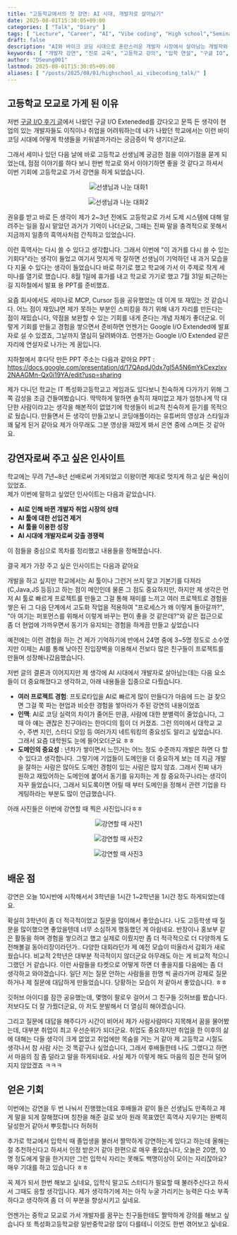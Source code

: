 ```yaml
---
title: "고등학교에서의 첫 강연: AI 시대, 개발자로 살아남기"
date: 2025-08-01T15:30:05+09:00
categories: [ "Talk", "Diary" ]
tags: [ "Lecture", "Career", "AI", "Vibe coding", "High school","Seminar" ]
draft: false
description: "AI와 바이크 코딩 시대으로 혼란스러운 개발자 시장에서 살아남는 개발자와 회사에서 원하는 인재에 대한 내 생각이 도움이 되길 바라며 고등학교로 가서 작은 강연을 열었습니다, 만족스럽게 갔다온 후 바로 적은 후기 글입니다."
keywords: [ "개발자 강연", "진로 교육", "고등학교 강의", "입학 연설", "구글 IO", "경쟁력", "바이크 코딩", "AI" ]
author: "DSeung001"
lastmod: 2025-08-01T15:30:05+09:00
aliases: [ "/posts/2025/08/01/highschool_ai_vibecoding_talk/" ]
---
```


## 고등학교 모교로 가게 된 이유
저번 [구글 I/O 후기 글](https://dseung001.github.io/posts/2025/07/27/google_io_incheon/)에서 나왔던 구글 I/O Exteneded를 갔다오고 문뜩 든 생각이 현업의 있는 개발자들도 이직이나 취업을 어려워하는데 내가 나왔던 학교에서는 이런 바이코딩 시대에 어떻게 학생들을 키워낼까가라는 궁금증이 막 생기더군요.

그래서 세미나 있던 다음 날에 바로 고등학교 선생님께 궁금한 점을 이야기점을 묻게 되었는데, 점점 이야기를 하다 보니 한번 학교로 와서 이야기하면 좋을 것 같다고 하셔서 이번 기회에 고등학교로 가서 강연을 하게 되었습니다.

<p align="center">
  <img src="https://lh3.googleusercontent.com/pw/AP1GczMZj_dzjCFZKTlXPG7cu7FGZCEpj7F1hwJ1M4j7GgxRB0up1_MB4qnzSN0or_vx6c-5ttBABO7x9L_Pdi10Ffmof4WdL0I2m0UF6pmuGjnHZDxlM7s_RBNmRClrEXoVNZvz8sM07SjLUsBXLELhi94K=w359-h628-s-no-gm?authuser=0" alt="선생님과 나눈 대화1" />
</p><p align="center">
  <img src="https://lh3.googleusercontent.com/pw/AP1GczNpe0dAXbFTTiHvxPOMppkkpL3Ro4gK7YPIh5NdJnZeXf92qUvRxHGO4mds-ZPsIMBdrP2SPNi3N641ej6UtPB4npJZo_VKn-n2fKI2VjCY-HUa1Nl-a-BJNzM_GBo2NWL8Ab7DqdJjLDFGFN85T-wW=w360-h548-s-no-gm?authuser=0" alt="선생님과 나눈 대화2" />
</p>

권유를 받고 바로 든 생각이 제가 2~3년 전에도 고등학교로 가서 도제 시스템에 대해 알려주는 일을 잠시 맡았던 과거가 기억이 나더군요, 그때는 진짜 말을 충격적으로 못해서 지금까지 일종의 흑역사처럼 간직하고 있었습니다.

이런 흑역사는 다시 쓸 수 있다고 생각합니다. 그래서 이번에 "이 과거를 다시 쓸 수 있는 기회다"라는 생각이 들었고
여기서 멋지게 딱 잘하면 선생님이 기억하던 내 과거 모습을 다 지울 수 있다는 생각이 들었습니다 바로 하기로 했고 학교에 가서 이 주제로 작게 세미나를 열기로 했습니다.
8월 1일에 휴가를 내고 학교로 가기로 했고 7월 31일 퇴근하는 길 지하철에서 발표 용 PPT를 준비했죠.

요즘 회사에서도 세미나로 MCP, Cursor 등을 공유했었는 데 이게 또 재밌는 것 같습니다.
어느 점이 재밌냐면 제가 못하는 부분인 스피킹을 하기 위해 내가 자리를 만든다는 점이 재밌습니다, 약점을 보완할 수 있는 기회를 내게 준다는 개념 자체가 좋더군요.
이렇게 기회를 만들고 경험을 쌓으면서 준비하면 언젠가는 Google I/O Extended에 발표자로 설 수 있겠죠, 그날까지 열심히 달려봐야죠.
언젠가는 Google I/O Extended 같은 자리에 연설자로 나가는 게 꿈입니다.

지하철에서 후다닥 만든 PPT 주소는 다음과 같아요
PPT : https://docs.google.com/presentation/d/17QApdJ0dx7gl5A5N6mYkCexzlxv2NAAGMn-Qx0i19YA/edit?usp=sharing 

제가 다니던 학교는 IT 특성화고등학교고 게임과도 있다보니 친숙하게 다가가기 위해 그쪽 감성을 조금 건들여봤습니다.
딱딱하게 말하면 솔직히 재미없고 제가 엄청나게 막 대단한 사람이라고는 생각을 해본적이 없었기에 학생들이 비교적 친숙하게 듣기를 목적으로 뒀습니다.
만들면서 든 생각이 만들고보니 코딩애플이라는 유튜버의 영상과 스타일과 꽤 닮게 된거 같아요
제가 아무래도 그분 영상을 재밌게 봐서 은연 중에 스며든 것 같아요. 

## 강연자로써 주고 싶은 인사이트
학교에는 무려 7년~8년 선배로써 가게되었고 이왕이면 제대로 멋지게 하고 싶은 욕심이 있었죠.<br/>
제가 이번에 말하고 싶었던 인사이트는 다음과 같았습니다.

- <b>AI로 인해 바뀐 개발자 취업 시장의 상태</b>
- <b>AI 툴에 대한 선입견 제거</b>
- <b>AI 툴을 이용한 성장</b>
- <b>AI 시대에 개발자로써 갖출 경쟁력</b>

이 점들을 중심으로 목차를 정리했고 내용들을 정해졌습니다.

결국 제가 가장 주고 싶은 인사이트는 다음과 같아요

개발을 하고 싶지만 학교에서는 AI 툴이나 그런거 쓰지 말고 기본기를 다져라(C,Java,JS 등등)고 하는 점이 메인인데 물론 그 점도 중요하지만, 하지만 제 생각은 먼저 AI 툴로 빠르게 프로젝트를 만들고 그걸 통해 재미를 느끼고 여러 프로젝트로 경험을 쌓은 뒤 그 다음 단계에서 고도화 작업을 적용하여 "프로세스가 왜 이렇게 돌아갈까?", "아 여기는 퍼포먼스를 위해서 이렇게 바꾸는 편이 좋을 것 같은데?"와 같은 접근으로 좀 더 현업에 가까우면서 동기가 유지되는 경험을 하게끔 만들고 싶었습니다

예전에는 이런 경험을 하는 건 제가 기억하기에 반에서 24명 중에 3~5명 정도로 소수였지만 이제는 AI를 통해 낮아진 진입장벽을 이용해서 전보다 많은 친구들이 프로젝트를 만들며 성장해나갔음했습니다.

저번 글의 결론과 이어지지만 제 생각에 AI 시대에서 개발자로 살아남는데는 다음 요소들이 더 중요해졌다고 생각하고, 아래 내용들을 집중으로 다뤘습니다.

- <b>여러 프로젝트 경험</b>: 프토로타입을 AI로 빠르게 많이 만들다가 마음에 드는 걸 찾으면 그걸 쭉 파는 현업과 비슷한 경험을 쌓아라가 주된 강연의 내용이었죠
- <b>인맥</b>: AI로 코딩 실력의 차이가 줄어든 만큼, 사람에 대한 분별력이 줄었습니다, 그때 아 얘는 괜찮은 친구야라는 한마디의 힘이 더 커졌죠. 그런 의미에서 대학교 교수, 주변 지인, 스터디 모임 등 여러가지 네트워킹의 중요성도 알리고 싶었습니다. 그래서 요즘 대학원도 눈에 들어오더군요 ㅎㅎ
- <b>도메인의 중요성</b> : 년차가 쌓이면서 느낀거는 어느 정도 수준까지 개발은 하면 다 할 수 있다고 생각합니다. 그렇기에 기업들이 도메인을 더 중요하게 보는 데 지금 개발을 잘하는 사람은 많아도 도메인 경험이 있는 사람은 많지 않죠. 그래서 진짜 내가 원하고 재밌어하는 도메인에 붙어서 동기를 유지하는 게 참 중요하구나라는 생각이 자꾸 들었습니다, 그래서 되도록이면 어릴 때 부터 도메인을 정해서 관련 기업을 타게팅하라는 부분도 많이 언급했습니다.

아래 사진들은 이번에 강연할 때 찍은 사진입니다ㅎㅎ

<p align="center">
  <img src="https://lh3.googleusercontent.com/pw/AP1GczPnNGZSX0xRzkKgb6wEtyxkyHG5cFTY8_VH5aKi45LaPRayKsdlB7YKLQ6Wd15Z305p8gKvuhiJYFg2BCqu4dTqPoV0ZqZizNCHPNOQFIPVY5wf6ccKkJMzSWzY1NCLNu1S1doWVtKtVH1yla8y-aB4=w1066-h798-s-no-gm?authuser=0" alt="강연할 때 사진1" />
</p>
<p align="center">
  <img src="https://lh3.googleusercontent.com/pw/AP1GczOWV-ri1dFaKIIdoANPM_Ko6ybMYP-mlPQP4GB43kK9T48Ti21QTy2oeyIcuplqJT6jCrXJLsFmfQ_BKbBR99g2PRlP8MMcEsM_AyxLJv_ULs61a5TM3kpCUTBjLsoiDn-Az0-oLP-NavtuF_auJMPj=w1080-h559-s-no-gm?authuser=0" alt="강연할 때 사진2" />
</p>
<p align="center">
  <img src="https://lh3.googleusercontent.com/pw/AP1GczM8kqzRKq2TafYdRvEqU2Q0OlDwAPscl9PkqYmhY17xIGRlLVYCyjzIK50QmFuu-Ks2V8Udsmc0dBp28xpn8VQSKu_Xajxfn9QA39ywrIfkN7vw0gvxl_w8bE7VSlssPbjrQ6UigNKs1jDxLj7Yh3ki=w1080-h617-s-no-gm?authuser=0" alt="강연할 때 사진3" />
</p>

## 배운 점
강연은 오늘 10시반에 시작해서서 3학년을 1시간 1~2학년을 1시간 정도 하게되었는데요.

확실히 3학년이 좀 더 적극적이었고 질문을 많이해서 좋았습니다. 나도 고등학생 때 질문을 많이했으면 좋았을텐데 너무 소심하게 행동했던 게 아쉽네요. 반장이나 홍보부 같은 활동을 하며 경험을 쌓으려고 했고 실제로 이뤘지만 좀 더 적극적으로 더 다양하게 도전해볼걸 동아리장이라던가.. 다양한 대회라던가 제 예전 모습이 떠올라서 감회가 새로웠습니다.
비교적 2학년은 대부분 적극적이지 않더군요 아무래도 아는 게 비교적 적으니 그랬던 거 같습니다. 
이런 사람들을 타켓으로 어떻게 하면 더 좋을지를 다음에는 좀 더 생각하고 와야겠습니다.
일단 저는 질문 안하는 사람들을 한명 씩 골라가며 강제로 질문하거나 제 질문에 대답하게 만들었습니다. 
당황하는 모습이 저 같아서 좋았습니다. ㅎㅎ

깃허브 아이디를 잠깐 공유했는데, 몇명이 팔로우 걸어서 그 친구들 깃허브를 봤습니다. <br/>
저보다도 더 잘 가꿨더군요, 아 저도 분발해서 더 열심히 해야겠습니다.

그리고 질문에 대답을 해주다가 시간이 비어서 제가 사람사람마다 지목해서 꿈을 물어봤는데, 대부분 취업이 최고 우선순위가 되더군요. 취업도 중요하지만 취업을 한 이후의 삶에 대해는 다들 생각이 크게 없었고 취업에만 목숨을 거는 거 같아 제 고등학교 시절도 생각나서 참 사람 사는 것 똑같구나 싶었습니다, 그래서 후배들한테 나도 그랬다고 하면서 마음의 짐 좀 덜라고 말을 하게되네요.
사실 제가 이렇게 해도 마음의 짐은 전혀 덜어지지 않았겠죠 ㅋㅋㅋ 

## 얻은 기회
이번에는 강연을 두 번 나눠서 진행했는데요 후배들과 같이 들은 선생님도 만족하고 제게 말을 되게 잘해졌다며 칭찬을 해준 걸로 보아 원래 목표였던 흑역사 지우기는 완벽히 달성한거 같아서 뿌듯합니다 허허허

추가로 학교에서 입학식 때 졸업생을 불러서 짤막하게 강연하는게 있다고 하는데 올해는 절 추천하신다고 하셔서 인정 받은거 같아 한편으로 매우 좋았습니다, 오늘은 20명, 10명 정도에게 말을 한거지만 그런 입학식 자리는 못해도 백명이상이 모이는 자리잖아요? 매우 기대를 하고 있습니다 ㅎㅎ 

꼭 제가 되서 한번 해보고 싶네요, 입학식 말고도 스터디가 필요할 때 불러주신다고 하셔서 그때도 응할 생각입니다. 제가 생각하기에 저는 아직 누굴 가리키는 능력은 다소 부족하다고 생각하여 좀 더 이 부분을 향상시키고 싶네요.

언젠가는 중학교 모교로 가서 개발자를 꿈꾸는 친구들한테도 짤막하게 강의를 해보고 싶습니다
또 특성화고등학교랑 일반중학교랑 많이 다를테니 이것도 한번 겪어보고 싶네요.
